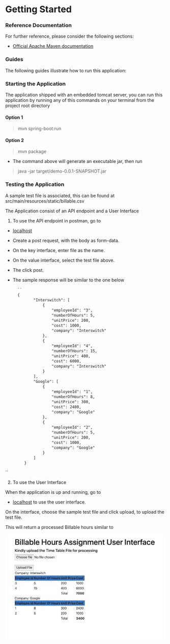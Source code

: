 # Getting Started

### Reference Documentation
For further reference, please consider the following sections:

* [Official Apache Maven documentation](https://maven.apache.org/guides/index.html)

### Guides
The following guides illustrate how to run this application:

### Starting the Application
The application shipped with an embedded tomcat server,
you can run this application by running any of this commands on your terminal from the project root directory

#### Option 1
> mvn spring-boot:run 

#### Option 2

>  mvn package 
* The command above will generate an executable jar, then run
> java -jar target/demo-0.0.1-SNAPSHOT.jar

### Testing the Application
A sample test file is associated, this can be found at src/main/resources/static/billable.csv

The Application consist of an API endpoint and a User Interface 

1. To use the API endpoint in postman, go to 

* [localhost](http://localhost:8080/upload) 
* Create a post request, with the body as form-data.
* On the key interface, enter file as the name. 
* On the value interface, select the test file above.
* The click post.
* The sample response will be similar to the one below 

        `` 
        {
               "Interswitch": [
                   {
                       "employeeId": "3",
                       "numberOfHours": 5,
                       "unitPrice": 200,
                       "cost": 1000,
                       "company": "Interswitch"
                   },
                   {
                       "employeeId": "4",
                       "numberOfHours": 15,
                       "unitPrice": 400,
                       "cost": 6000,
                       "company": "Interswitch"
                   }
               ],
               "Google": [
                   {
                       "employeeId": "1",
                       "numberOfHours": 8,
                       "unitPrice": 300,
                       "cost": 2400,
                       "company": "Google"
                   },
                   {
                       "employeeId": "2",
                       "numberOfHours": 5,
                       "unitPrice": 200,
                       "cost": 1000,
                       "company": "Google"
                   }
               ]
           }
``


2. To use the User Interface

When the application is up and running, go to 

* [localhost](http://localhost:8080/index) to use the user interface.

On the interface, choose the sample test file and click upload, to upload the test file.

This will return a processed Billable hours similar to 

![Sample_Output](/src/main/resources/static/Sample_Output.png)








